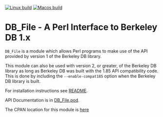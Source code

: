 [![Linux build](https://github.com/pmqs/DB_File/actions/workflows/linux.yml/badge.svg)](https://github.com/pmqs/DB_File/actions/workflows/linux.yml)
[![Macos build](https://github.com/pmqs/DB_File/actions/workflows/macos.yml/badge.svg)](https://github.com/pmqs/DB_File/actions/workflows/macos.yml)



# DB_File - A Perl Interface to Berkeley DB 1.x


`DB_File` is a module which allows Perl programs to make use of the
API provided by version 1 of the Berkeley DB library.

This module can also be used with version 2, or greater, of the Berkeley DB library as long as Berkeley DB was built with the 1.85 API compatibility code. This is done by including the `--enable-compat185` option when the Berkeley DB library is built.

For installation instructions see [README](../README).

API Documentation is in [DB_File.pod](DB_File.pod).

The CPAN location for this module is [here](https://metacpan.org/pod/DB_File)


